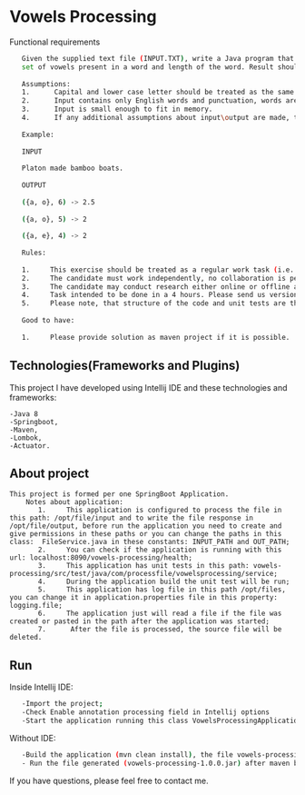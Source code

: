 # Vowels Processing

Functional requirements
 ```bash
    Given the supplied text file (INPUT.TXT), write a Java program that loads all words and determines the average number of vowels per word grouped by: 
    set of vowels present in a word and length of the word. Result should be written to the output file (OUTPUT.TXT).
    
    Assumptions:
    1.      Capital and lower case letter should be treated as the same.
    2.      Input contains only English words and punctuation, words are separated by at least one whitespace character.
    3.      Input is small enough to fit in memory.
    4.      If any additional assumptions about input\output are made, they should be stated in comments/email.
      
    Example:
    
    INPUT
    
    Platon made bamboo boats.
    
    OUTPUT
    
    ({a, o}, 6) -> 2.5
    
    ({a, o}, 5) -> 2
    
    ({a, e}, 4) -> 2
    
    Rules:
    
    1.     This exercise should be treated as a regular work task (i.e. apply usual professional dev practices: OOP, SOLID, unit tests, project structure).
    2.     The candidate must work independently, no collaboration is permitted.
    3.     The candidate may conduct research either online or offline as they see fit, in order to complete the task. Please do not copy a solution from Internet.
    4.     Task intended to be done in a 4 hours. Please send us version which you count as done with
    5.     Please note, that structure of the code and unit tests are the most important in this coding task
    
    Good to have:
    
    1.     Please provide solution as maven project if it is possible.
 ```   
## Technologies(Frameworks and Plugins)
This project I have developed using Intellij IDE and these technologies and frameworks:

	-Java 8
    -Springboot,
    -Maven,
    -Lombok,
    -Actuator.
    
## About project	
	This project is formed per one SpringBoot Application.
        Notes about application:
           1.     This application is configured to process the file in this path: /opt/file/input and to write the file response in /opt/file/output, before run the application you need to create and give permissions in these paths or you can change the paths in this class:  FileService.java in these constants: INPUT_PATH and OUT_PATH;
           2.     You can check if the application is running with this url: localhost:8090/vowels-processing/health;
           3.     This application has unit tests in this path: vowels-processing/src/test/java/com/processfile/vowelsprocessing/service;
           4.     During the application build the unit test will be run;
           5.     This application has log file in this path /opt/files, you can change it in application.properties file in this property: logging.file;
           6.     The application just will read a file if the file was created or pasted in the path after the application was started;
           7.      After the file is processed, the source file will be deleted.

## Run 
 Inside Intellij IDE:
 ```bash
    -Import the project;
    -Check Enable annotation processing field in Intellij options
    -Start the application running this class VowelsProcessingApplication.
 ```

 Without IDE:
 ```bash
	-Build the application (mvn clean install), the file vowels-processing-1.0.0.jar ,
    - Run the file generated (vowels-processing-1.0.0.jar) after maven build with: java -jar vowels-processing-1.0.0.jar.   
```

If you have questions, please feel free to contact me.